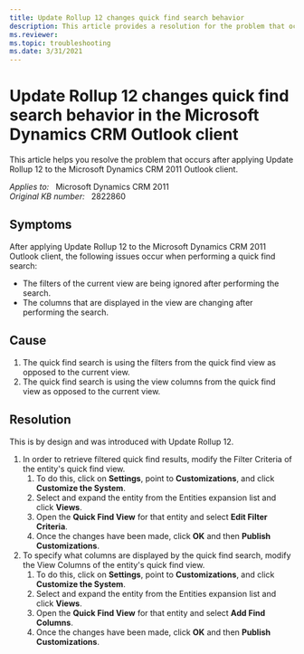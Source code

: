 ```yaml
---
title: Update Rollup 12 changes quick find search behavior
description: This article provides a resolution for the problem that occurs after applying Update Rollup 12 to the Microsoft Dynamics CRM 2011 Outlook client. 
ms.reviewer: 
ms.topic: troubleshooting
ms.date: 3/31/2021
---
```

# Update Rollup 12 changes quick find search behavior in the Microsoft Dynamics CRM Outlook client

This article helps you resolve the problem that occurs after applying Update Rollup 12 to the Microsoft Dynamics CRM 2011 Outlook client.

_Applies to:_ &nbsp; Microsoft Dynamics CRM 2011  
_Original KB number:_ &nbsp; 2822860

## Symptoms

After applying Update Rollup 12 to the Microsoft Dynamics CRM 2011 Outlook client, the following issues occur when performing a quick find search:

- The filters of the current view are being ignored after performing the search.
- The columns that are displayed in the view are changing after performing the search.

## Cause

1. The quick find search is using the filters from the quick find view as opposed to the current view.
1. The quick find search is using the view columns from the quick find view as opposed to the current view.

## Resolution

This is by design and was introduced with Update Rollup 12.

1. In order to retrieve filtered quick find results, modify the Filter Criteria of the entity's quick find view.
    1. To do this, click on **Settings**, point to **Customizations**, and click **Customize the System**.
    1. Select and expand the entity from the Entities expansion list and click **Views**.
    1. Open the **Quick Find View** for that entity and select **Edit Filter Criteria**.
    1. Once the changes have been made, click **OK** and then **Publish Customizations**.
2. To specify what columns are displayed by the quick find search, modify the View Columns of the entity's quick find view.
    1. To do this, click on **Settings**, point to **Customizations**, and click **Customize the System**.
    1. Select and expand the entity from the Entities expansion list and click **Views**.
    1. Open the **Quick Find View** for that entity and select **Add Find Columns**.
    1. Once the changes have been made, click **OK** and then **Publish Customizations**.
